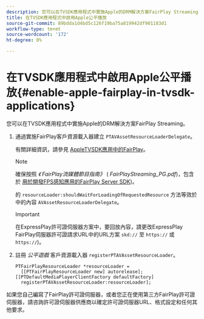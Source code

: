 ```yaml
---
description: 您可以在TVSDK應用程式中實施Apple的DRM解決方案FairPlay Streaming。
title: 在TVSDK應用程式中啟用Apple公平播放
source-git-commit: 89bdda1d4bd5c126f19ba75a819942df901183d1
workflow-type: tm+mt
source-wordcount: '172'
ht-degree: 0%

---
```



# 在TVSDK應用程式中啟用Apple公平播放{#enable-apple-fairplay-in-tvsdk-applications}

您可以在TVSDK應用程式中實施Apple的DRM解決方案FairPlay Streaming。

1. 通過實施FairPlay客戶資源載入器建立 `PTAVAssetResourceLoaderDelegate`。

   有關詳細資訊，請參見 [AppleTVSDK應用中的FairPlay](../../c-psdk-ios-1.4-drm-content-security/c-psdk-ios-1.4-apple-fairplay-tvsdk/c-psdk-ios-1.4-apple-fairplay-tvsdk.md)。

   >[!NOTE]
   >
   >確保按照 *《 FairPlay流媒體節目指南》* ( *FairPlayStreaming_PG.pdf*)，包含於 [用於開發FPS感知應用的FairPlay Server SDK](https://developer.apple.com/services-account/download?path=/Developer_Tools/FairPlay_Streaming_SDK/FairPlay_Streaming_Server_SDK.zip))。

   的 `resourceLoader:shouldWaitForLoadingOfRequestedResource` 方法等效於中的內容 `AVAssetResourceLoaderDelegate`。

   >[!IMPORTANT]
   >
   >在ExpressPlay許可證伺服器方案中，要回放內容，請更改ExpressPlay FairPlay伺服器許可證請求URL中的URL方案 `skd://` 至 `https://` 或 `https://`)。

1. 註冊 *公平遊戲* 客戶資源載入器 `registerPTAVAssetResourceLoader`。

   ```
   PTFairPlayResourceLoader *resourceLoader =  
     [[PTFairPlayResourceLoader new] autorelease];  
   [[PTDefaultMediaPlayerClientFactory defaultFactory]  
     registerPTAVAssetResourceLoader:resourceLoader];
   ```

如果您自己編寫了FairPlay許可證伺服器，或者您正在使用第三方FairPlay許可證伺服器，請咨詢許可證伺服器供應商以確定許可證伺服器URL、格式設定和任何其他要求。
